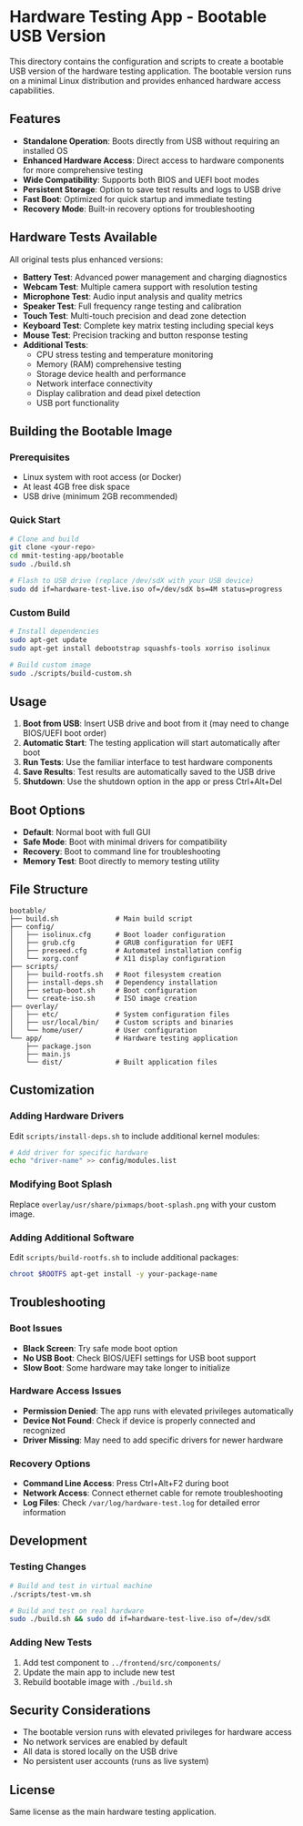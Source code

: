 # Hardware Testing App - Bootable USB Version

This directory contains the configuration and scripts to create a bootable USB version of the hardware testing application. The bootable version runs on a minimal Linux distribution and provides enhanced hardware access capabilities.

## Features

- **Standalone Operation**: Boots directly from USB without requiring an installed OS
- **Enhanced Hardware Access**: Direct access to hardware components for more comprehensive testing
- **Wide Compatibility**: Supports both BIOS and UEFI boot modes
- **Persistent Storage**: Option to save test results and logs to USB drive
- **Fast Boot**: Optimized for quick startup and immediate testing
- **Recovery Mode**: Built-in recovery options for troubleshooting

## Hardware Tests Available

All original tests plus enhanced versions:
- **Battery Test**: Advanced power management and charging diagnostics
- **Webcam Test**: Multiple camera support with resolution testing
- **Microphone Test**: Audio input analysis and quality metrics
- **Speaker Test**: Full frequency range testing and calibration
- **Touch Test**: Multi-touch precision and dead zone detection
- **Keyboard Test**: Complete key matrix testing including special keys
- **Mouse Test**: Precision tracking and button response testing
- **Additional Tests**:
  - CPU stress testing and temperature monitoring
  - Memory (RAM) comprehensive testing
  - Storage device health and performance
  - Network interface connectivity
  - Display calibration and dead pixel detection
  - USB port functionality

## Building the Bootable Image

### Prerequisites

- Linux system with root access (or Docker)
- At least 4GB free disk space
- USB drive (minimum 2GB recommended)

### Quick Start

```bash
# Clone and build
git clone <your-repo>
cd mmit-testing-app/bootable
sudo ./build.sh

# Flash to USB drive (replace /dev/sdX with your USB device)
sudo dd if=hardware-test-live.iso of=/dev/sdX bs=4M status=progress
```

### Custom Build

```bash
# Install dependencies
sudo apt-get update
sudo apt-get install debootstrap squashfs-tools xorriso isolinux

# Build custom image
sudo ./scripts/build-custom.sh
```

## Usage

1. **Boot from USB**: Insert USB drive and boot from it (may need to change BIOS/UEFI boot order)
2. **Automatic Start**: The testing application will start automatically after boot
3. **Run Tests**: Use the familiar interface to test hardware components
4. **Save Results**: Test results are automatically saved to the USB drive
5. **Shutdown**: Use the shutdown option in the app or press Ctrl+Alt+Del

## Boot Options

- **Default**: Normal boot with full GUI
- **Safe Mode**: Boot with minimal drivers for compatibility
- **Recovery**: Boot to command line for troubleshooting
- **Memory Test**: Boot directly to memory testing utility

## File Structure

```
bootable/
├── build.sh              # Main build script
├── config/
│   ├── isolinux.cfg      # Boot loader configuration
│   ├── grub.cfg          # GRUB configuration for UEFI
│   ├── preseed.cfg       # Automated installation config
│   └── xorg.conf         # X11 display configuration
├── scripts/
│   ├── build-rootfs.sh   # Root filesystem creation
│   ├── install-deps.sh   # Dependency installation
│   ├── setup-boot.sh     # Boot configuration
│   └── create-iso.sh     # ISO image creation
├── overlay/
│   ├── etc/              # System configuration files
│   ├── usr/local/bin/    # Custom scripts and binaries
│   └── home/user/        # User configuration
└── app/                  # Hardware testing application
    ├── package.json
    ├── main.js
    └── dist/             # Built application files
```

## Customization

### Adding Hardware Drivers

Edit `scripts/install-deps.sh` to include additional kernel modules:

```bash
# Add driver for specific hardware
echo "driver-name" >> config/modules.list
```

### Modifying Boot Splash

Replace `overlay/usr/share/pixmaps/boot-splash.png` with your custom image.

### Adding Additional Software

Edit `scripts/build-rootfs.sh` to include additional packages:

```bash
chroot $ROOTFS apt-get install -y your-package-name
```

## Troubleshooting

### Boot Issues

- **Black Screen**: Try safe mode boot option
- **No USB Boot**: Check BIOS/UEFI settings for USB boot support
- **Slow Boot**: Some hardware may take longer to initialize

### Hardware Access Issues

- **Permission Denied**: The app runs with elevated privileges automatically
- **Device Not Found**: Check if device is properly connected and recognized
- **Driver Missing**: May need to add specific drivers for newer hardware

### Recovery Options

- **Command Line Access**: Press Ctrl+Alt+F2 during boot
- **Network Access**: Connect ethernet cable for remote troubleshooting
- **Log Files**: Check `/var/log/hardware-test.log` for detailed error information

## Development

### Testing Changes

```bash
# Build and test in virtual machine
./scripts/test-vm.sh

# Build and test on real hardware
sudo ./build.sh && sudo dd if=hardware-test-live.iso of=/dev/sdX
```

### Adding New Tests

1. Add test component to `../frontend/src/components/`
2. Update the main app to include new test
3. Rebuild bootable image with `./build.sh`

## Security Considerations

- The bootable version runs with elevated privileges for hardware access
- No network services are enabled by default
- All data is stored locally on the USB drive
- No persistent user accounts (runs as live system)

## License

Same license as the main hardware testing application. 